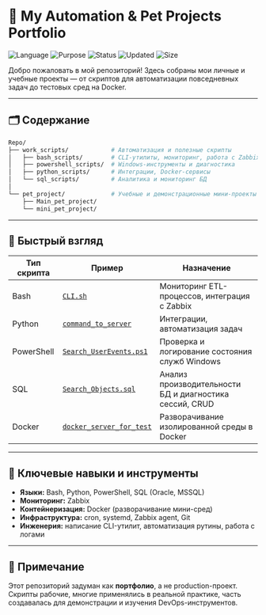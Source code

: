 # 🧠 My Automation & Pet Projects Portfolio

![Language](https://img.shields.io/badge/language-Bash%2C%20Python%2C%20SQL%2C%20Dockerfile-blue)
![Purpose](https://img.shields.io/badge/type-Portfolio-important)
![Status](https://img.shields.io/badge/status-Demo-lightgrey)
![Updated](https://img.shields.io/github/last-commit/Markovskoy/Repo)
![Size](https://img.shields.io/github/repo-size/Markovskoy/Repo)

Добро пожаловать в мой репозиторий! 
Здесь собраны мои личные и учебные проекты — от скриптов для автоматизации повседневных задач до тестовых сред на Docker.

---

## 🗂️ Содержание
```bash
Repo/
├── work_scripts/            # Автоматизация и полезные скрипты
│   ├── bash_scripts/        # CLI-утилиты, мониторинг, работа с Zabbix
│   ├── powershell_scripts/  # Windows-инструменты и диагностика
│   ├── python_scripts/      # Интеграции, Docker-сервисы
│   └── sql_scripts/         # Аналитика и мониторинг БД
│          
└── pet_project/             # Учебные и демонстрационные мини-проекты
    ├── Main_pet_project/
    └── mini_pet_project/
```

---

## 🚀 Быстрый взгляд

| Тип скрипта | Пример                              | Назначение                                             |
|-------------|-------------------------------------|--------------------------------------------------------|
| Bash        | [`CLI.sh`](https://github.com/Markovskoy/Repo/blob/main/work_scripts/bash_scripts/khd.sh) | Мониторинг ETL-процессов, интеграция с Zabbix          |
| Python      | [`command_to_server`](https://github.com/Markovskoy/Repo/blob/main/work_scripts/python_scripts/command_to_server/) | Интеграции, автоматизация задач                        |
| PowerShell  | [`Search_UserEvents.ps1`](https://github.com/Markovskoy/Repo/blob/main/work_scripts/powershell_scripts/Search_UserEvents.ps1) | Проверка и логирование состояния служб Windows         |
| SQL         | [`Search_Objects.sql`](https://github.com/Markovskoy/Repo/blob/main/work_scripts/sql_scripts/Search_Objects.sql) | Анализ производительности БД и диагностика сессий, CRUD      |
| Docker      | [`docker_server_for_test`](https://github.com/Markovskoy/Repo/blob/main/work_scripts/python_scripts/docker_server_for_test/) | Разворачивание изолированной среды в Docker            |


---

## 🎯 Ключевые навыки и инструменты

- **Языки:** Bash, Python, PowerShell, SQL (Oracle, MSSQL)
- **Мониторинг:** Zabbix
- **Контейнеризация:** Docker (разворачивание мини-сред)
- **Инфраструктура:** cron, systemd, Zabbix agent, Git
- **Инженерия:** написание CLI-утилит, автоматизация рутины, работа с логами

---

## 📝 Примечание

Этот репозиторий задуман как **портфолио**, а не production-проект. 
Скрипты рабочие, многие применялись в реальной практике, часть создавалась для демонстрации и изучения DevOps-инструментов.
